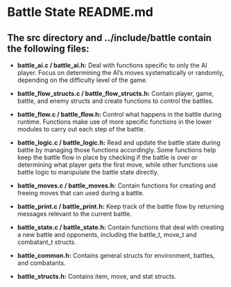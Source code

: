 # Battle State README.md

## The src directory and ../include/battle contain the following files:

- **battle_ai.c / battle_ai.h:** Deal with functions specific to only the AI player. Focus on determining the AI’s moves systematically or randomly, depending on the difficulty level of the game.

- **battle_flow_structs.c / battle_flow_structs.h:** Contain player, game, battle, and enemy structs and create functions to control the battles. 

- **battle_flow.c / battle_flow.h:** Control what happens in the battle during runtime. Functions make use of more specific functions in the lower modules to carry out each step of the battle.

- **battle_logic.c / battle_logic.h:** Read and update the battle state during battle by managing those functions accordingly. Some functions help keep the battle flow in place by checking if the battle is over or determining what player gets the first move, while other functions use battle logic to manipulate the battle state directly.

- **battle_moves.c / battle_moves.h:** Contain functions for creating and freeing moves that can used during a battle.

- **battle_print.c / battle_print.h:** Keep track of the battle flow by returning messages relevant to the current battle.

- **battle_state.c / battle_state.h:** Contain functions that deal with creating a new battle and opponents, including the battle_t, move_t and combatant_t structs.

- **battle_common.h:** Contains general structs for environment, battles, and combatants.

- **battle_structs.h:** Contains item, move, and stat structs.
